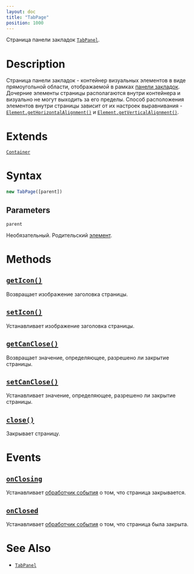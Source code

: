 ```yaml
---
layout: doc
title: "TabPage"
position: 1000
---
```


Страница панели закладок [`TabPanel`](../).

# Description

Страница панели закладок - контейнер визуальных элементов в виде прямоугольной области, отображаемой
в рамках [панели закладок](../). Дочерние элементы страницы располагаются внутри контейнера и визуально
не могут выходить за его пределы. Способ расположения элементов внутри страницы зависит от их настроек
выравнивания - [`Element.getHorizontalAlignment()`](../../../KeyConcepts/Element/Element.getHorizontalAlignment/)
и [`Element.getVerticalAlignment()`](../../../KeyConcepts/Element/Element.getVerticalAlignment/).

# Extends

[`Container`](../../../KeyConcepts/Container/)

# Syntax

```js
new TabPage([parent])
```

## Parameters

`parent`

Необязательный. Родительский [элемент](../../../KeyConcepts/Element/).

# Methods

## [`getIcon()`](TabPage.getIcon/)

Возвращает изображение заголовка страницы.

## [`setIcon()`](TabPage.setIcon/)

Устанавливает изображение заголовка страницы.

## [`getCanClose()`](TabPage.getCanClose/)

Возвращает значение, определяющее, разрешено ли закрытие страницы.

## [`setCanClose()`](TabPage.setCanClose/)

Устанавливает значение, определяющее, разрешено ли закрытие страницы.

## [`close()`](TabPage.close/)

Закрывает страницу.

# Events

## [`onClosing`](TabPage.onClosing/)

Устанавливает [обработчик события](../../../KeyConcepts/Script/) о том, что страница закрывается.

## [`onClosed`](TabPage.onClosed/)

Устанавливает [обработчик события](../../../KeyConcepts/Script/) о том, что страница была закрыта.

# See Also

* [`TabPanel`](../)
